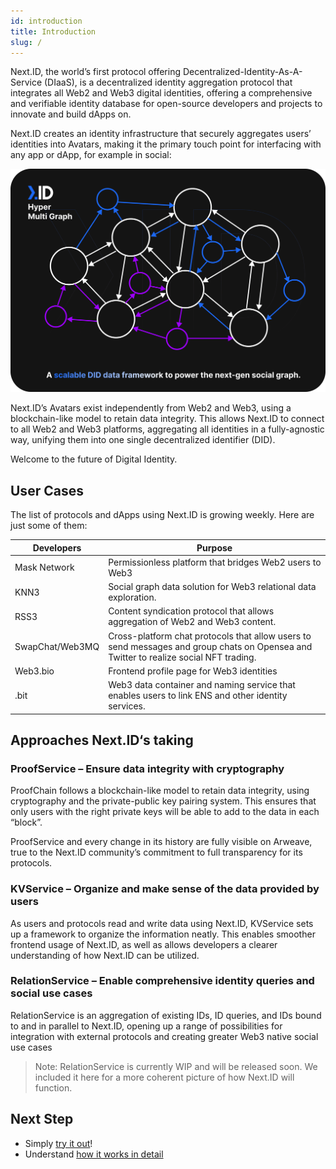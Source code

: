 ```yaml
---
id: introduction
title: Introduction
slug: /
---
```


Next.ID, the world’s first protocol offering Decentralized-Identity-As-A-Service (DIaaS), is a decentralized identity aggregation protocol that integrates all Web2 and Web3 digital identities, offering a comprehensive and verifiable identity database for open-source developers and projects to innovate and build dApps on.

Next.ID creates an identity infrastructure that securely aggregates users’ identities into Avatars, making it the primary touch point for interfacing with any app or dApp, for example in social:

![](../../static/img/hyper-multi-graph.png)

Next.ID’s Avatars exist independently from Web2 and Web3, using a blockchain-like model to retain data integrity. This allows Next.ID to connect to all Web2 and Web3 platforms, aggregating all identities in a fully-agnostic way, unifying them into one single decentralized identifier (DID).

Welcome to the future of Digital Identity.

## User Cases

The list of protocols and dApps using Next.ID is growing weekly. Here are just some of them:

| Developers | Purpose | 
|---|---|
| Mask Network | Permissionless platform that bridges Web2 users to Web3 |
| KNN3 | Social graph data solution for Web3 relational data exploration. |
| RSS3 | Content syndication protocol that allows aggregation of Web2 and Web3 content. |
| SwapChat/Web3MQ | Cross-platform chat protocols that allow users to send messages and group chats on Opensea and Twitter to realize social NFT trading. |
| Web3.bio | Frontend profile page for Web3 identities |
| .bit | Web3 data container and naming service that enables users to link ENS and other identity services. |

## Approaches Next.ID‘s taking
### ProofService – Ensure data integrity with cryptography
ProofChain follows a blockchain-like model to retain data integrity, using cryptography and the private-public key pairing system. This ensures that only users with the right private keys will be able to add to the data in each “block”.

ProofService and every change in its history are fully visible on Arweave, true to the Next.ID community’s commitment to full transparency for its protocols.

### KVService – Organize and make sense of the data provided by users
As users and protocols read and write data using Next.ID, KVService sets up a framework to organize the information neatly. This enables smoother frontend usage of Next.ID, as well as allows developers a clearer understanding of how Next.ID can be utilized.

### RelationService – Enable comprehensive identity queries and social use cases
RelationService is an aggregation of existing IDs, ID queries, and IDs bound to and in parallel to Next.ID, opening up a range of possibilities for integration with external protocols and creating greater Web3 native social use cases

> Note: RelationService is currently WIP and will be released soon. We included it here for a more coherent picture of how Next.ID will function.

## Next Step

- Simply [try it out](./quick-start.md)!
- Understand [how it works in detail](../core-concepts/how-it-works.md)